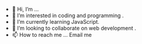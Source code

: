 - 👋 Hi, I’m ...
- 👀 I’m interested in coding and programming .
- 🌱 I’m currently learning JavaScript.
- 💞️ I’m looking to collaborate on web development .
- 📫 How to reach me ... Email me 

<!---
AdarshTiwari04/AdarshTiwari04 is a ✨ special ✨ repository because its `README.md` (this file) appears on your GitHub profile.
You can click the Preview link to take a look at your changes.
--->
